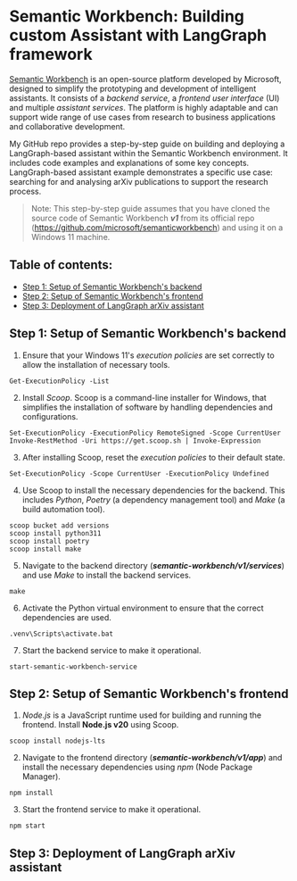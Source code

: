 # Semantic Workbench: Building custom Assistant with LangGraph framework

[Semantic Workbench](https://github.com/microsoft/semanticworkbench) is an open-source platform developed by Microsoft, designed to simplify the prototyping and development of intelligent assistants. It consists of a _backend service_, a _frontend user interface_ (UI) and multiple _assistant services_. The platform is highly adaptable and can support wide range of use cases from research to business applications and collaborative development.

My GitHub repo provides a step-by-step guide on building and deploying a LangGraph-based assistant within the Semantic Workbench environment. It includes code examples and explanations of some key concepts. LangGraph-based assistant example demonstrates a specific use case: searching for and analysing arXiv publications to support the research process.

> Note: This step-by-step guide assumes that you have cloned the source code of Semantic Workbench **_v1_** from its official repo (https://github.com/microsoft/semanticworkbench) and using it on a Windows 11 machine.

## Table of contents:
- [Step 1: Setup of Semantic Workbench's backend](https://github.com/LazaUK/SemanticWorkbench-Assistant-LangGraph#step-1-setup-of-semantic-workbenchs-backend)
- [Step 2: Setup of Semantic Workbench's frontend](https://github.com/LazaUK/SemanticWorkbench-Assistant-LangGraph#step-2-setup-of-semantic-workbenchs-frontend)
- [Step 3: Deployment of LangGraph arXiv assistant](https://github.com/LazaUK/SemanticWorkbench-Assistant-LangGraph#step-3-deployment-of-langgraph-arxiv-assistant)

## Step 1: Setup of Semantic Workbench's backend
1. Ensure that your Windows 11's _execution policies_ are set correctly to allow the installation of necessary tools.
``` Shell
Get-ExecutionPolicy -List
```
2. Install _Scoop_. Scoop is a command-line installer for Windows, that simplifies the installation of software by handling dependencies and configurations.
``` Shell
Set-ExecutionPolicy -ExecutionPolicy RemoteSigned -Scope CurrentUser
Invoke-RestMethod -Uri https://get.scoop.sh | Invoke-Expression
```
3. After installing Scoop, reset the _execution policies_ to their default state.
``` Shell
Set-ExecutionPolicy -Scope CurrentUser -ExecutionPolicy Undefined
```
4. Use Scoop to install the necessary dependencies for the backend. This includes _Python_, _Poetry_ (a dependency management tool) and _Make_ (a build automation tool).
``` Shell
scoop bucket add versions
scoop install python311
scoop install poetry
scoop install make
```
5. Navigate to the backend directory (**_semantic-workbench/v1/services_**) and use _Make_ to install the backend services.
``` Shell
make
```
6. Activate the Python virtual environment to ensure that the correct dependencies are used.
``` Shell
.venv\Scripts\activate.bat
```
7. Start the backend service to make it operational.
``` Shell
start-semantic-workbench-service
```

## Step 2: Setup of Semantic Workbench's frontend
1. _Node.js_ is a JavaScript runtime used for building and running the frontend. Install **Node.js v20** using Scoop.
``` Shell
scoop install nodejs-lts
```
2. Navigate to the frontend directory (**_semantic-workbench/v1/app_**) and install the necessary dependencies using _npm_ (Node Package Manager).
``` Shell
npm install
```
3.	Start the frontend service to make it operational.
``` Shell
npm start
```

## Step 3: Deployment of LangGraph arXiv assistant
